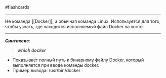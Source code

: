 #flashcards
***
Не команда [[Docker]],  а обычная команда Linux. Используется для того, чтобы узнать, где находится исполняемый файл Docker на хосте.
***
***Синтаксис***:
>***which docker***
- Показывает полный путь к бинарному файлу Docker, который выполняется при вводе команды docker.
- Пример вывода: /usr/bin/docker
<!--SR:!2025-10-19,2,210-->
